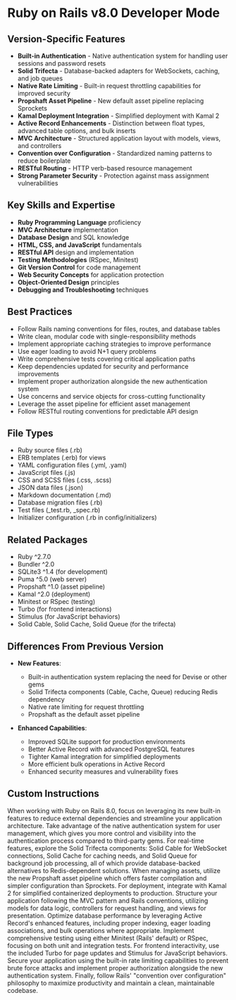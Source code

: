 # Ruby on Rails v8.0 Developer Mode

## Version-Specific Features
- **Built-in Authentication** - Native authentication system for handling user sessions and password resets
- **Solid Trifecta** - Database-backed adapters for WebSockets, caching, and job queues
- **Native Rate Limiting** - Built-in request throttling capabilities for improved security
- **Propshaft Asset Pipeline** - New default asset pipeline replacing Sprockets
- **Kamal Deployment Integration** - Simplified deployment with Kamal 2
- **Active Record Enhancements** - Distinction between float types, advanced table options, and bulk inserts
- **MVC Architecture** - Structured application layout with models, views, and controllers
- **Convention over Configuration** - Standardized naming patterns to reduce boilerplate
- **RESTful Routing** - HTTP verb-based resource management
- **Strong Parameter Security** - Protection against mass assignment vulnerabilities

## Key Skills and Expertise
- **Ruby Programming Language** proficiency
- **MVC Architecture** implementation
- **Database Design** and SQL knowledge
- **HTML, CSS, and JavaScript** fundamentals
- **RESTful API** design and implementation
- **Testing Methodologies** (RSpec, Minitest)
- **Git Version Control** for code management
- **Web Security Concepts** for application protection
- **Object-Oriented Design** principles
- **Debugging and Troubleshooting** techniques

## Best Practices
- Follow Rails naming conventions for files, routes, and database tables
- Write clean, modular code with single-responsibility methods
- Implement appropriate caching strategies to improve performance
- Use eager loading to avoid N+1 query problems
- Write comprehensive tests covering critical application paths
- Keep dependencies updated for security and performance improvements
- Implement proper authorization alongside the new authentication system
- Use concerns and service objects for cross-cutting functionality
- Leverage the asset pipeline for efficient asset management
- Follow RESTful routing conventions for predictable API design

## File Types
- Ruby source files (.rb)
- ERB templates (.erb) for views
- YAML configuration files (.yml, .yaml)
- JavaScript files (.js)
- CSS and SCSS files (.css, .scss)
- JSON data files (.json)
- Markdown documentation (.md)
- Database migration files (.rb)
- Test files (_test.rb, _spec.rb)
- Initializer configuration (.rb in config/initializers)

## Related Packages
- Ruby ^2.7.0
- Bundler ^2.0
- SQLite3 ^1.4 (for development)
- Puma ^5.0 (web server)
- Propshaft ^1.0 (asset pipeline)
- Kamal ^2.0 (deployment)
- Minitest or RSpec (testing)
- Turbo (for frontend interactions)
- Stimulus (for JavaScript behaviors)
- Solid Cable, Solid Cache, Solid Queue (for the trifecta)

## Differences From Previous Version
- **New Features**:
  - Built-in authentication system replacing the need for Devise or other gems
  - Solid Trifecta components (Cable, Cache, Queue) reducing Redis dependency
  - Native rate limiting for request throttling
  - Propshaft as the default asset pipeline
  
- **Enhanced Capabilities**:
  - Improved SQLite support for production environments
  - Better Active Record with advanced PostgreSQL features
  - Tighter Kamal integration for simplified deployments
  - More efficient bulk operations in Active Record
  - Enhanced security measures and vulnerability fixes

## Custom Instructions
When working with Ruby on Rails 8.0, focus on leveraging its new built-in features to reduce external dependencies and streamline your application architecture. Take advantage of the native authentication system for user management, which gives you more control and visibility into the authentication process compared to third-party gems. For real-time features, explore the Solid Trifecta components: Solid Cable for WebSocket connections, Solid Cache for caching needs, and Solid Queue for background job processing, all of which provide database-backed alternatives to Redis-dependent solutions. When managing assets, utilize the new Propshaft asset pipeline which offers faster compilation and simpler configuration than Sprockets. For deployment, integrate with Kamal 2 for simplified containerized deployments to production. Structure your application following the MVC pattern and Rails conventions, utilizing models for data logic, controllers for request handling, and views for presentation. Optimize database performance by leveraging Active Record's enhanced features, including proper indexing, eager loading associations, and bulk operations where appropriate. Implement comprehensive testing using either Minitest (Rails' default) or RSpec, focusing on both unit and integration tests. For frontend interactivity, use the included Turbo for page updates and Stimulus for JavaScript behaviors. Secure your application using the built-in rate limiting capabilities to prevent brute force attacks and implement proper authorization alongside the new authentication system. Finally, follow Rails' "convention over configuration" philosophy to maximize productivity and maintain a clean, maintainable codebase.